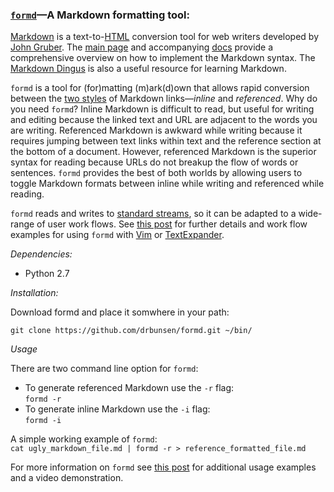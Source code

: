 ### [`formd`](https://github.com/drbunsen/formd)&mdash;A Markdown formatting tool:

[Markdown](http://en.wikipedia.org/wiki/Markdown) is a text-to-[HTML](http://en.wikipedia.org/wiki/HTML) conversion tool for web writers developed by [John Gruber](http://en.wikipedia.org/wiki/John_Gruber). The [main page](http://daringfireball.net/projects/markdown/) and accompanying [docs](http://daringfireball.net/projects/markdown/syntax) provide a comprehensive overview on how to implement the Markdown syntax. The [Markdown Dingus](http://daringfireball.net/projects/markdown/dingus) is also a useful resource for learning Markdown. 

`formd` is a tool for (for)matting (m)ark(d)own that allows rapid conversion between the [two styles](http://daringfireball.net/projects/markdown/syntax#link) of Markdown links&mdash;_inline_ and _referenced_. Why do you need `formd`? Inline Markdown is difficult to read, but useful for writing and editing because the linked text and URL are adjacent to the words you are writing. Referenced Markdown is awkward while writing because it requires jumping between text links within text and the reference section at the bottom of a document. However, referenced Markdown is the superior syntax for reading because URLs do not breakup the flow of words or sentences. `formd` provides the best of both worlds by allowing users to toggle Markdown formats between inline while writing and referenced while reading.

`formd` reads and writes to [standard streams](http://en.wikipedia.org/wiki/Standard_streams), so it can be adapted to a wide-range of user work flows. See [this post](http://www.drbunsen.org/formd-a-markdown-formatting-tool.html) for further details and work flow examples for using `formd` with [Vim](http://www.vim.org/) or [TextExpander](http://smilesoftware.com/TextExpander/).

*Dependencies:*  

* Python 2.7

*Installation:*  

Download formd and place it somwhere in your path:  

`git clone https://github.com/drbunsen/formd.git ~/bin/`

*Usage*  

There are two command line option for `formd`:  

* To generate referenced Markdown use the `-r` flag:  
`formd -r`  
* To generate inline Markdown use the `-i` flag:  
`formd -i`  

A simple working example of `formd`:  
`cat ugly_markdown_file.md | formd -r > reference_formatted_file.md`   

For more information on `formd` see [this post](http://www.drbunsen.org/formd-a-markdown-formatting-tool.html) for additional usage examples and a video demonstration.
